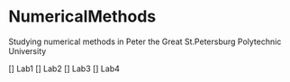 # NumericalMethods
Studying numerical methods in Peter the Great St.Petersburg Polytechnic University

[] Lab1
[] Lab2
[] Lab3
[] Lab4
